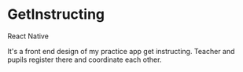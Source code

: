 # GetInstructing
React Native

It's a front end design of my practice app get instructing. Teacher and pupils register there and coordinate each other.
